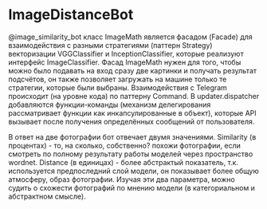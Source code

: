# ImageDistanceBot
@image_similarity_bot
класс ImageMath является фасадом (Facade) для взаимодействия с разными стратегиями (паттерн Strategy) векторизации VGGClassifier и InceptionClassifier, которые реализуют интерфейс ImageClassifier. Фасад ImageMath нужен для того, чтобы можно было подавать на вход сразу две картинки и получать результат подсчётов, он также позволяет загружать на машине только те стратегии, которые были выбраны. Взаимодействия с Telegram происходит (на уровне кода) по паттерну Command. В updater.dispatcher добавляются функции-команды (механизм делегирования рассматривает функции как инкапсулированные в объект), которые API вызывает после получения определённых сообщений от пользователя.

В ответ на две фотографии бот отвечает двумя значениями. Similarity (в процентах) - то, на сколько, собственно? похожи фотографии, если смотреть по полному результату работы моделей через пространство wordnet. Distance (в единицах) - более абстрактый показатель, т.к. используется предпоследний слой модели, он показывает более общую атмосферу, образ фотографии. Изучая эти два параметра, можно судить о схожести фотографий по мнению модели (в категориальном и абстрактном смысле). 
